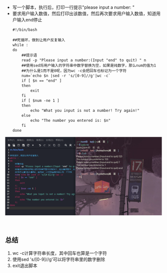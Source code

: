 - 写一个脚本，执行后，打印一行提示"please input a number: "
- 要求用户输入数值，然后打印出该数值，然后再次要求用户输入数值，知道用户输入end停止
  ```
  #!/bin/bash
  
  ##死循环，做到让用户反复输入
  while :
  do
      ##提示语
      read -p "Please input a number:(Input "end" to quit) " n
      ##使用sed将用户输入的字符串中数字替换为空，如果是纯数字，那么num的值为1
      ##为什么是1而不是0呢，因为wc -c会把回车也标记为一个字符
      num=`echo $n |sed -r 's/[0-9]//g'|wc -c`
      if [ $n == "end" ]
      then
          exit
      fi
      if [ $num -ne 1 ]
      then
          echo "What you input is not a number! Try again!"
      else
          echo "The number you entered is: $n"
      fi
  done
  ```

![截图](aea92db416259a2dc55ba7386676b56d.png)

<br/>

## 总结

1. wc -c计算字符串长度，其中回车也算是一个字符
2. 使用sed 's/[0-9]//g'可以将字符串里的数字删除
3. exit退出脚本